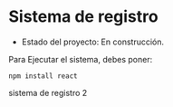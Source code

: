 <h1>Sistema de registro</h1>

- Estado del proyecto: En construcción.

Para Ejecutar el sistema, debes poner:

```npm install react```

sistema de registro 2
